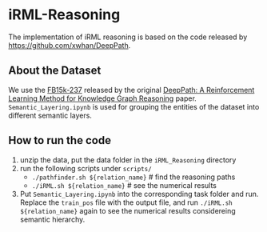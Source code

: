 # iRML-Reasoning
The implementation of iRML reasoning is based on the code released by https://github.com/xwhan/DeepPath.

## About the Dataset
We use the [FB15k-237](https://drive.google.com/file/d/1klWL11nW3ZS6b2MtLW0MHnXu-XlJqDyA/view?usp=sharing) released by the original [DeepPath: A Reinforcement Learning Method for Knowledge Graph Reasoning](https://arxiv.org/abs/1707.06690) paper. `Semantic_Layering.ipynb` is used for grouping the entities of the dataset into different semantic layers. 

## How to run the code 
1. unzip the data, put the data folder in the `iRML_Reasoning` directory
2. run the following scripts under `scripts/`
    *   `./pathfinder.sh ${relation_name}`  # find the reasoning paths
    *   `./iRML.sh ${relation_name}` # see the numerical results
3. Put `Semantic_Layering.ipynb` into the corresponding task folder and run. Replace the `train_pos` file with the output file, and run `./iRML.sh ${relation_name}` again to see the numerical results considereing semantic hierarchy. 
